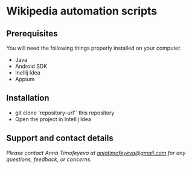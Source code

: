 # Wikipedia automation scripts

## Prerequisites

You will need the following things properly installed on your computer.

* Java
* Android SDK
* Inellij Idea
* Appium

## Installation
* git clone 'repository-url'` this repository
* Open the project in Intellij Idea

## Support and contact details
_Please contact Anna Timofeyeva at anjatimofeyeva@gmail.com for any questions, feedback, or concerns._

